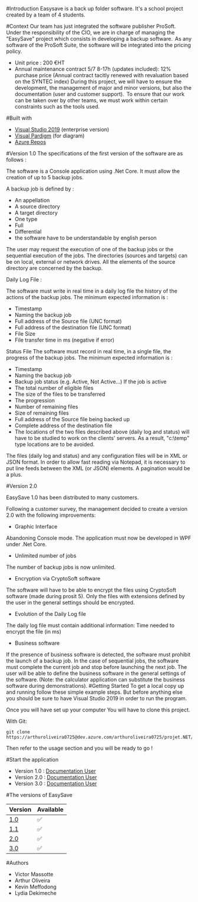 #Introduction 
Easysave is a back up folder software. It's a school project created by a team of 4 students. 

#Context
Our team has just integrated the software publisher ProSoft.   Under the responsibility of the CIO, we are in charge of managing the "EasySave" project which consists in developing a backup software.  As any software of the ProSoft Suite, the software will be integrated into the pricing policy.
- Unit price : 200 €HT
- Annual maintenance contract 5/7 8-17h (updates included): 12% purchase price (Annual contract tacitly renewed with revaluation based on the SYNTEC index)
During this project, we will have to ensure the development, the management of major and minor versions, but also the documentation (user and customer support).  To ensure that our work can be taken over by other teams, we must work within certain constraints such as the tools used. 

#Built with 
- [Visual Studio 2019](https://visualstudio.microsoft.com/fr/vs/) (enterprise version)
- [Visual Pardigm](https://www.visual-paradigm.com/) (for diagram)
- [Azure Repos](https://azure.microsoft.com/fr-fr/services/devops/repos/)

#Version 1.0
The specifications of the first version of the software are as follows : 

The software is a Console application using .Net Core. It must allow the creation of up to 5 backup jobs.

A backup job is defined by :

- An appellation
- A source directory
- A target directory
- One type
- Full
- Differential
- the software have to be understandable by english person

The user may request the execution of one of the backup jobs or the sequential execution of the jobs.
The directories (sources and targets) can be on local, external or network drives.
All the elements of the source directory are concerned by the backup.

Daily Log File :

The software must write in real time in a daily log file the history of the actions of the backup jobs. The minimum expected information is :
- Timestamp  
- Naming the backup job
- Full address of the Source file (UNC format)
- Full address of the destination file (UNC format)
- File Size 
- File transfer time in ms (negative if error)    

Status File The software must record in real time, in a single file, the progress of the backup jobs.  The minimum expected information is :  

- Timestamp  
- Naming the backup job
- Backup job status (e.g. Active, Not Active...) 
If the job is active
- The total number of eligible files
- The size of the files to be transferred 
- The progression         
- Number of remaining files  
- Size of remaining files  
- Full address of the Source file being backed up
- Complete address of the destination file
- The locations of the two files described above (daily log and status) will have to be studied to work on the clients' servers. As a result, "c:\temp" type locations are to be avoided.

The files (daily log and status) and any configuration files will be in XML or JSON format. In order to allow fast reading via Notepad, it is necessary to put line feeds between the XML (or JSON) elements. A pagination would be a plus.

#Version 2.0

EasySave 1.0 has been distributed to many customers.  

Following a customer survey, the management decided to create a version 2.0 with the following improvements:  

* Graphic Interface 

Abandoning Console mode. The application must now be developed in WPF under .Net Core. 

 * Unlimited number of jobs 

The number of backup jobs is now unlimited.  

* Encryption via CryptoSoft software 

The software will have to be able to encrypt the files using CryptoSoft software (made during prosit 5).  Only the files with extensions defined by the user in the general settings should be encrypted. 

 * Evolution of the Daily Log file 

The daily log file must contain additional information: Time needed to encrypt the file (in ms)   
 
* Business software 

If the presence of business software is detected, the software must prohibit the launch of a backup job. In the case of sequential jobs, the software must complete the current job and stop before launching the next job. The user will be able to define the business software in the general settings of the software. (Note: the calculator application can substitute the business software during demonstrations).
#Getting Started
To get a local copy up and running follow these simple example steps. But before anything else you should be sure to have Visual Studio 2019 in order to run the program.

Once you will have set up your computer You will have to clone this project.

With Git:
```
git clone https://arthuroliveira0725@dev.azure.com/arthuroliveira0725/projet.NET/_git/projet.NET
```

Then refer to the usage section and you will be ready to go !

#Start the application
* Version 1.0 : [Documentation User](Version1.0/UserDoc-Version1.0.md)
* Version 2.0 : [Documentation User](Version2.0/UserDoc-EasySave2.0.md)
* Version 3.0 : [Documentation User](Version3.0/UserDoc-EasySave3.0.md)

#The versions of EasySave

| Version | Available          |
| ------- | ------------------ |
|   [1.0](Version1.0/)   | :white_check_mark: |
|   [1.1](Version1.1/)   | :white_check_mark: |
|   [2.0](Version2.0/)   | :white_check_mark: |
|   [3.0](Version3.0/)   | :white_check_mark: |

#Authors
- Victor Massotte
- Arthur Oliveira
- Kevin Meffodong
- Lydia Dekimeche
